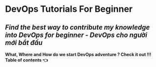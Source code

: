 # DevOps Tutorials For Beginner
*Find the best way to contribute my knowledge into DevOps for beginner - DevOps cho người mới bắt đầu*
---
**What, Where and How do we start DevOps adventure ? Check it out !!!**
**Table of contents :point_left:**

